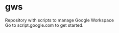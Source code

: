 # gws
Repository with scripts to manage Google Workspace<br />
Go to script.google.com to get started.

